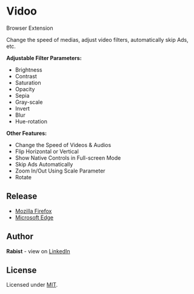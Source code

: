 # Vidoo

Browser Extension

Change the speed of medias, adjust video filters, automatically skip Ads, etc.

**Adjustable Filter Parameters:**

-   Brightness
-   Contrast
-   Saturation
-   Opacity
-   Sepia
-   Gray-scale
-   Invert
-   Blur
-   Hue-rotation

**Other Features:**

-   Change the Speed of Videos & Audios
-   Flip Horizontal or Vertical
-   Show Native Controls in Full-screen Mode
-   Skip Ads Automatically
-   Zoom In/Out Using Scale Parameter
-   Rotate

## Release

-   [Mozilla Firefox](https://addons.mozilla.org/en-US/firefox/addon/geraked-vidoo/)
-   [Microsoft Edge](https://microsoftedge.microsoft.com/addons/detail/keegmbkbbhmlainnebgolcgcggmbdijo)

## Author

**Rabist** - view on [LinkedIn](https://www.linkedin.com/in/rabist)

## License

Licensed under [MIT](LICENSE).
